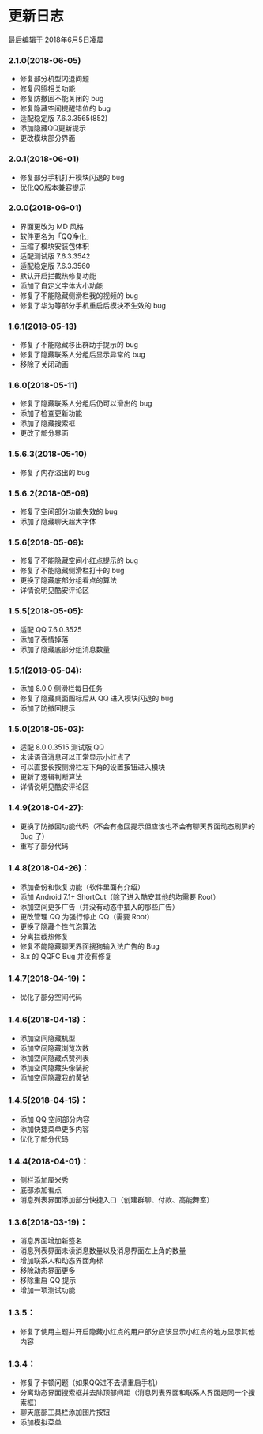 # 更新日志

最后编辑于 2018年6月5日凌晨

### 2.1.0(2018-06-05)
* 修复部分机型闪退问题
* 修复闪照相关功能
* 修复防撤回不能关闭的 bug
* 修复隐藏空间提醒错位的 bug
* 适配稳定版 7.6.3.3565(852)
* 添加隐藏QQ更新提示
* 更改模块部分界面

### 2.0.1(2018-06-01)
* 修复部分手机打开模块闪退的 bug
* 优化QQ版本兼容提示

### 2.0.0(2018-06-01)
* 界面更改为 MD 风格
* 软件更名为「QQ净化」
* 压缩了模块安装包体积
* 适配测试版 7.6.3.3542
* 适配稳定版 7.6.3.3560
* 默认开启拦截热修复功能
* 添加了自定义字体大小功能
* 修复了不能隐藏侧滑栏我的视频的 bug
* 修复了华为等部分手机重启后模块不生效的 bug

### 1.6.1(2018-05-13)
* 修复了不能隐藏移出群助手提示的 bug
* 修复了隐藏联系人分组后显示异常的 bug
* 移除了关闭动画

### 1.6.0(2018-05-11)
* 修复了隐藏联系人分组后仍可以滑出的 bug
* 添加了检查更新功能
* 添加了隐藏搜索框
* 更改了部分界面

### 1.5.6.3(2018-05-10)
* 修复了内存溢出的 bug

### 1.5.6.2(2018-05-09)
* 修复了空间部分功能失效的 bug
* 添加了隐藏聊天超大字体

### 1.5.6(2018-05-09):
* 修复了不能隐藏空间小红点提示的 bug
* 修复了不能隐藏侧滑栏打卡的 bug
* 更换了隐藏底部分组看点的算法
* 详情说明见酷安评论区

### 1.5.5(2018-05-05):
* 适配 QQ 7.6.0.3525
* 添加了表情掉落
* 添加了隐藏底部分组消息数量

### 1.5.1(2018-05-04):
* 添加 8.0.0 侧滑栏每日任务
* 修复了隐藏桌面图标后从 QQ 进入模块闪退的 bug
* 添加了防撤回提示

### 1.5.0(2018-05-03):
* 适配 8.0.0.3515 测试版 QQ
* 未读语音消息可以正常显示小红点了
* 可以直接长按侧滑栏左下角的设置按钮进入模块
* 更新了逻辑判断算法
* 详情说明见酷安评论区

### 1.4.9(2018-04-27):
* 更换了防撤回功能代码（不会有撤回提示但应该也不会有聊天界面动态刷屏的 Bug 了）
* 重写了部分代码

### 1.4.8(2018-04-26)：
* 添加备份和恢复功能（软件里面有介绍）
* 添加 Android 7.1+ ShortCut（除了进入酷安其他的均需要 Root）
* 添加空间更多广告（并没有动态中插入的那些广告）
* 更改管理 QQ 为强行停止 QQ（需要 Root）
* 更换了隐藏个性气泡算法
* 分离拦截热修复
* 修复不能隐藏聊天界面搜狗输入法广告的 Bug
* 8.x 的 QQFC Bug 并没有修复

### 1.4.7(2018-04-19)：
* 优化了部分空间代码

### 1.4.6(2018-04-18)：
* 添加空间隐藏机型
* 添加空间隐藏浏览次数
* 添加空间隐藏点赞列表
* 添加空间隐藏头像装扮
* 添加空间隐藏我的黄钻

### 1.4.5(2018-04-15)：
* 添加 QQ 空间部分内容
* 添加快捷菜单更多内容
* 优化了部分代码

### 1.4.4(2018-04-01)：
* 侧栏添加厘米秀
* 底部添加看点
* 消息列表界面添加部分快捷入口（创建群聊、付款、高能舞室）

### 1.3.6(2018-03-19)：
* 消息界面增加新签名
* 消息列表界面未读消息数量以及消息界面左上角的数量
* 增加联系人和动态界面角标
* 移除动态界面更多
* 移除重启 QQ 提示
* 增加一项测试功能

### 1.3.5：
* 修复了使用主题并开启隐藏小红点的用户部分应该显示小红点的地方显示其他内容

### 1.3.4：
* 修复了卡顿问题（如果QQ进不去请重启手机）
* 分离动态界面搜索框并去除顶部间距（消息列表界面和联系人界面是同一个搜索框）
* 聊天底部工具栏添加图片按钮
* 添加模拟菜单
